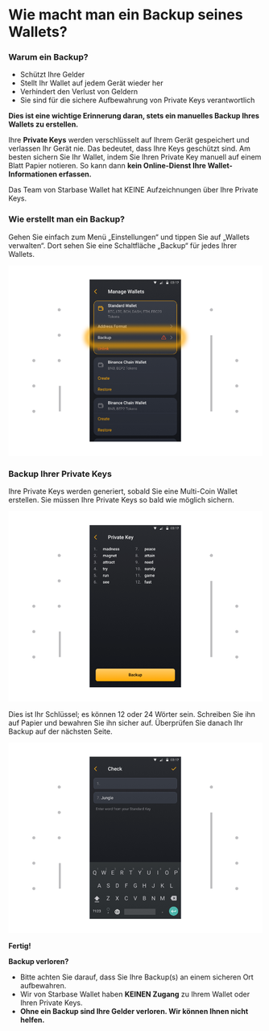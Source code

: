 # Wie macht man ein Backup seines Wallets?

### Warum ein Backup?

- Schützt Ihre Gelder
- Stellt Ihr Wallet auf jedem Gerät wieder her
- Verhindert den Verlust von Geldern
- Sie sind für die sichere Aufbewahrung von Private Keys verantwortlich

**Dies ist eine wichtige Erinnerung daran, stets ein manuelles Backup Ihres Wallets zu erstellen.**

Ihre **Private Keys** werden verschlüsselt auf Ihrem Gerät gespeichert und verlassen Ihr Gerät nie. Das bedeutet, dass Ihre Keys geschützt sind. Am besten sichern Sie Ihr Wallet, indem Sie Ihren Private Key manuell auf einem Blatt Papier notieren. So kann dann **kein Online-Dienst Ihre Wallet-Informationen erfassen.**

Das Team von Starbase Wallet hat KEINE Aufzeichnungen über Ihre Private Keys.

### Wie erstellt man ein Backup?

Gehen Sie einfach zum Menü „Einstellungen“ und tippen Sie auf „Wallets verwalten“. Dort sehen Sie eine Schaltfläche „Backup“ für jedes Ihrer Wallets.

![](../images/android-backup-manage-l.png)

### Backup Ihrer Private Keys

Ihre Private Keys werden generiert, sobald Sie eine Multi-Coin Wallet erstellen. Sie müssen Ihre Private Keys so bald wie möglich sichern.

![](../images/android-backup-pk-l.png)

Dies ist Ihr Schlüssel; es können 12 oder 24 Wörter sein. Schreiben Sie ihn auf Papier und bewahren Sie ihn sicher auf. Überprüfen Sie danach Ihr Backup auf der nächsten Seite.

![](../images/android-backup-check-l.png)

**Fertig!**

**Backup verloren?**

- Bitte achten Sie darauf, dass Sie Ihre Backup(s) an einem sicheren Ort aufbewahren.
- Wir von Starbase Wallet haben **KEINEN Zugang** zu Ihrem Wallet oder Ihren Private Keys.
- **Ohne ein Backup sind Ihre Gelder verloren. Wir können Ihnen nicht helfen.**
